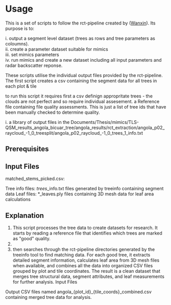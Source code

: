 # Usage 

This is a set of scripts to follow the rct-pipeline created by ([Wanxin](https://github.com/Rthomass/test/edit/main/README.md)). Its purpose is to:  

i. output a segment level dataset  (trees as rows and tree parameters as coloumns).  
ii. create a parameter dataset suitable for mimics  
iii. set mimics parameters    
iv. run mimics and create a new dataset including all input parameters and radar backscatter reponse.

These scripts utilise the  individual output files provided by the rct-pipeline. The first script creates a csv containing the segment data for all trees in each plot & tile

to run this script it requires first a csv definign appropritate trees - the clouds are not perfect and so require individual assesement. a Reference file containing file quality assessments. This is just a list of tree ids that have been manually checked to determine quality. 



i. a library of output files in the 
Documents/Thesis/mimics/TLS-QSM_results_angola_bicuar_tree/angola_results/rct_extraction/angola_p02_raycloud_-1_0_treesplit/angola_p02_raycloud_-1_0_trees_1_info.txt












## Prerequisites 



## Input Files
matched_stems_picked.csv: 




Tree info files: *_trees_*_info.txt files generated by treeinfo containing segment data
Leaf files: *_leaves.ply files containing 3D mesh data for leaf area calculations
## Explanation
1. This script processes the tree data to create datasets for research. It starts by reading a reference file that identifies which trees are marked as "good" quality. 
2.
3.   then searches through the rct-pipeline directories generated by the treeinfo tool to find matching data. For each good tree, it extracts detailed segment information, calculates leaf area from 3D mesh files when available, and combines all the data into organized CSV files grouped by plot and tile coordinates. The result is a clean dataset that merges tree structural data, segment attributes, and leaf measurements for further analysis.
Input Files



Output
CSV files named angola_{plot_id}_{tile_coords}_combined.csv containing merged tree data for analysis.


